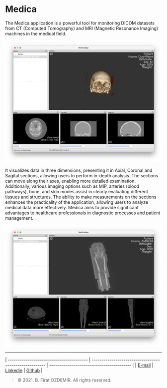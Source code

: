 # Medica

The Medica application is a powerful tool for monitoring DICOM datasets from CT (Computed Tomography) and MRI (Magnetic Resonance Imaging) machines in the medical field.

![Preview](./assets/medica-1.png)

It visualizes data in three dimensions, presenting it in Axial, Coronal and Sagital sections, allowing users to perform in-depth analysis. The sections can move along their axes, enabling more detailed examination. Additionally, various imaging options such as MIP, arteries (blood pathways), bone, and skin modes assist in clearly evaluating different tissues and structures. The ability to make measurements on the sections enhances the practicality of the application, allowing users to analyze medical data more effectively. Medica aims to provide significant advantages to healthcare professionals in diagnostic processes and patient management.

![Preview](./assets/medica-2.png)

---

| ---------------------------------------- | ------------------------------------------------------ | ----------------------------------------- |
| [E-mail](mail:b.firat.ozdemir@gmail.com) | [Linkedin](https://www.linkedin.com/in/bfiratozdemir/) | [Github](https://github.com/JackCampbell) |


> © 2021. B. Firat OZDEMIR. All rights reserved.
